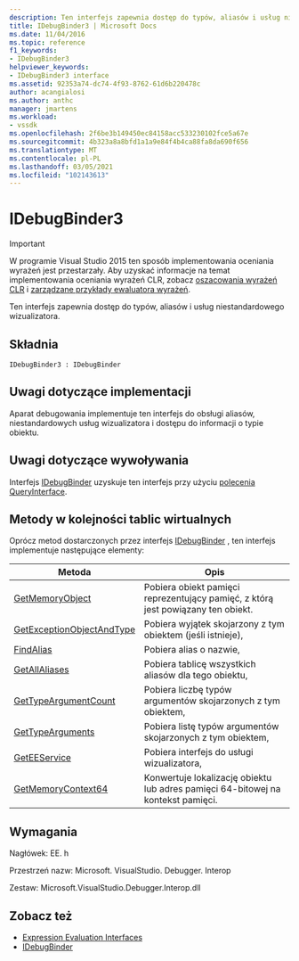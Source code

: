 ```yaml
---
description: Ten interfejs zapewnia dostęp do typów, aliasów i usług niestandardowego wizualizatora.
title: IDebugBinder3 | Microsoft Docs
ms.date: 11/04/2016
ms.topic: reference
f1_keywords:
- IDebugBinder3
helpviewer_keywords:
- IDebugBinder3 interface
ms.assetid: 92353a74-dc74-4f93-8762-61d6b220478c
author: acangialosi
ms.author: anthc
manager: jmartens
ms.workload:
- vssdk
ms.openlocfilehash: 2f6be3b149450ec84158acc533230102fce5a67e
ms.sourcegitcommit: 4b323a8a8bfd1a1a9e84f4b4ca88fa8da690f656
ms.translationtype: MT
ms.contentlocale: pl-PL
ms.lasthandoff: 03/05/2021
ms.locfileid: "102143613"
---
```

# <a name="idebugbinder3"></a>IDebugBinder3
> [!IMPORTANT]
> W programie Visual Studio 2015 ten sposób implementowania oceniania wyrażeń jest przestarzały. Aby uzyskać informacje na temat implementowania oceniania wyrażeń CLR, zobacz [oszacowania wyrażeń CLR](https://github.com/Microsoft/ConcordExtensibilitySamples/wiki/CLR-Expression-Evaluators) i [zarządzane przykłady ewaluatora wyrażeń](https://github.com/Microsoft/ConcordExtensibilitySamples/wiki/Managed-Expression-Evaluator-Sample).

 Ten interfejs zapewnia dostęp do typów, aliasów i usług niestandardowego wizualizatora.

## <a name="syntax"></a>Składnia

```
IDebugBinder3 : IDebugBinder
```

## <a name="notes-for-implementers"></a>Uwagi dotyczące implementacji
 Aparat debugowania implementuje ten interfejs do obsługi aliasów, niestandardowych usług wizualizatora i dostępu do informacji o typie obiektu.

## <a name="notes-for-callers"></a>Uwagi dotyczące wywoływania
 Interfejs [IDebugBinder](../../../extensibility/debugger/reference/idebugbinder.md) uzyskuje ten interfejs przy użyciu [polecenia QueryInterface](/cpp/atl/queryinterface).

## <a name="methods-in-vtable-order"></a>Metody w kolejności tablic wirtualnych
 Oprócz metod dostarczonych przez interfejs [IDebugBinder](../../../extensibility/debugger/reference/idebugbinder.md) , ten interfejs implementuje następujące elementy:

|Metoda|Opis|
|------------|-----------------|
|[GetMemoryObject](../../../extensibility/debugger/reference/idebugbinder3-getmemoryobject.md)|Pobiera obiekt pamięci reprezentujący pamięć, z którą jest powiązany ten obiekt.|
|[GetExceptionObjectAndType](../../../extensibility/debugger/reference/idebugbinder3-getexceptionobjectandtype.md)|Pobiera wyjątek skojarzony z tym obiektem (jeśli istnieje),|
|[FindAlias](../../../extensibility/debugger/reference/idebugbinder3-findalias.md)|Pobiera alias o nazwie,|
|[GetAllAliases](../../../extensibility/debugger/reference/idebugbinder3-getallaliases.md)|Pobiera tablicę wszystkich aliasów dla tego obiektu,|
|[GetTypeArgumentCount](../../../extensibility/debugger/reference/idebugbinder3-gettypeargumentcount.md)|Pobiera liczbę typów argumentów skojarzonych z tym obiektem,|
|[GetTypeArguments](../../../extensibility/debugger/reference/idebugbinder3-gettypearguments.md)|Pobiera listę typów argumentów skojarzonych z tym obiektem,|
|[GetEEService](../../../extensibility/debugger/reference/idebugbinder3-geteeservice.md)|Pobiera interfejs do usługi wizualizatora,|
|[GetMemoryContext64](../../../extensibility/debugger/reference/idebugbinder3-getmemorycontext64.md)|Konwertuje lokalizację obiektu lub adres pamięci 64-bitowej na kontekst pamięci.|

## <a name="requirements"></a>Wymagania
 Nagłówek: EE. h

 Przestrzeń nazw: Microsoft. VisualStudio. Debugger. Interop

 Zestaw: Microsoft.VisualStudio.Debugger.Interop.dll

## <a name="see-also"></a>Zobacz też
- [Expression Evaluation Interfaces](../../../extensibility/debugger/reference/expression-evaluation-interfaces.md)
- [IDebugBinder](../../../extensibility/debugger/reference/idebugbinder.md)
